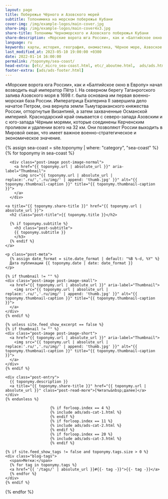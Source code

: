 ```yaml
---
layout: page
title: Побережье Чёрного и Азовского морей
subtitle: Топонимика на морском побережье Кубани
cover-img: /img/example-logos/main-cover.jpg
share-img: /img/example-logos/main-cover4x3.jpg
share-title: Топонимы Черноморского и Азовского побережья Кубани
share-description: «Морские ворота юга России», как и «Балтийское окно в Европу» начал возводить Петр I. В Таганрогском заливе в 1698 г. была основана военно-морская база.
language: ru
keywords: карты, история, география, ономастика, Чёрное море, Азвоское море
last_modified_at: 2023-05-10 19:00:00 +0300
date: 2022-01-14 16:00:00
permalink: /toponymy/sea-coast/
head-extra: [etc/_micro_sea-coast.html, etc/_aboutme.html,  ads/ads.html]
footer-extra: [ads/ads-footer.html]
---
```

«Морские ворота юга России», как и «Балтийское окно в Европу» начал возводить ещё император Пётр I. На северном берегу Таганрогского залива Азовского моря в 1698 г. была основана им первая военно-морская база России. Императрица Екатерина II завершила дело начатое Петром, она вернула земли Тьмутараканского княжества России, отторгнутые Византией, а затем захваченные Османской империей. Краснодарский край омывается с северо-запада Азовским и с юго-запада Чёрным морями, которые соединены Керченским проливом и удалении всего на 32 км. Они позволяют России выходить в Мировой океан, что имеет важное военно-стратегическое и экономическое значение.

<div class="posts-list">
  {% assign sea-coast = site.toponymy | where: "category", "sea-coast" %}
  {% for toponymy in sea-coast %}
  <article class="post-preview">

  <!--    {%- capture thumbnail -%}
        {% if toponymy.thumbnail-img %}
          {{ toponymy.thumbnail-img }}
        {% elsif toponymy.cover-img %}
          {% if toponymy.cover-img.first %}
            {{ toponymy.cover-img[0].first.first }}
          {% else %}
            {{ toponymy.cover-img }}
          {% endif %}
        {% else %}
        {% endif %}
      {% endcapture %}
      {% assign thumbnail=thumbnail | strip %}

      {% if site.feed_show_excerpt == false %}
      {% if thumbnail != "" %} -->
      <div class="post-image post-image-normal">
        <a href="{{ toponymy.url | absolute_url }}" aria-label="Thumbnail">
          <img src="{{ toponymy.url | absolute_url | replace:'.ru/','.ru/img/' | append: 'thumb.jpg' }}" alt="{{ toponymy.thumbnail-caption }}" title="{{ toponymy.thumbnail-caption }}">
        </a>
      </div>
  <!--    {% endif %}
      {% endif %} -->

    <a title="{{ toponymy.share-title }}" href="{{ toponymy.url | absolute_url }}">
      <h2 class="post-title">{{ toponymy.title }}</h2>

      {% if toponymy.subtitle %}
        <h3 class="post-subtitle">
        {{ toponymy.subtitle }}
        </h3>
      {% endif %}
    </a>

    <p class="post-meta">
      {% assign date_format = site.date_format | default: "%B %-d, %Y" %}
      Дата публикации {{ toponymy.date | date: date_format }}
    </p>

    {% if thumbnail != "" %}
    <div class="post-image post-image-small">
      <a href="{{ toponymy.url | absolute_url }}" aria-label="Thumbnail">
        <img src="{{ toponymy.url | absolute_url | replace:'.ru/','.ru/img/' | append: 'thumb.jpg' }}" alt="{{ toponymy.thumbnail-caption }}" title="{{ toponymy.thumbnail-caption }}">
      </a>
    </div>
    {% endif %}

    {% unless site.feed_show_excerpt == false %}
    {% if thumbnail != "" %}
    <div class="post-image post-image-short">
      <a href="{{ toponymy.url | absolute_url }}" aria-label="Thumbnail">
        <img src="{{ toponymy.url | absolute_url | replace:'.ru/','.ru/img/' | append: 'thumb.jpg' }}" alt="{{ toponymy.thumbnail-caption }}" title="{{ toponymy.thumbnail-caption }}">
      </a>
    </div>
    {% endif %}

    <div class="post-entry">
      {{ toponymy.description }}
      <a title="{{ toponymy.share-title }}" href="{{ toponymy.url | absolute_url }}" class="post-read-more">[Читать&nbsp;далее]</a>
    </div>
    {% endunless %}

                        {% if forloop.index == 4 %}
                        {% include ads/ads-cat-1.html %}
                        {% endif %}
                        {% if forloop.index == 11 %}
                        {% include ads/ads-cat-2.html %}
                        {% endif %}
                        {% if forloop.index == 20 %}
                        {% include ads/ads-cat-3.html %}
                        {% endif %}

    {% if site.feed_show_tags != false and toponymy.tags.size > 0 %}
    <div class="blog-tags">
      <span>Метки:</span>
      {% for tag in toponymy.tags %}
      <a href="{{ '/tags/' | absolute_url }}#{{- tag -}}">{{- tag -}}</a>
      {% endfor %}
    </div>
    {% endif %}

   </article>
  {% endfor %}
</div>
